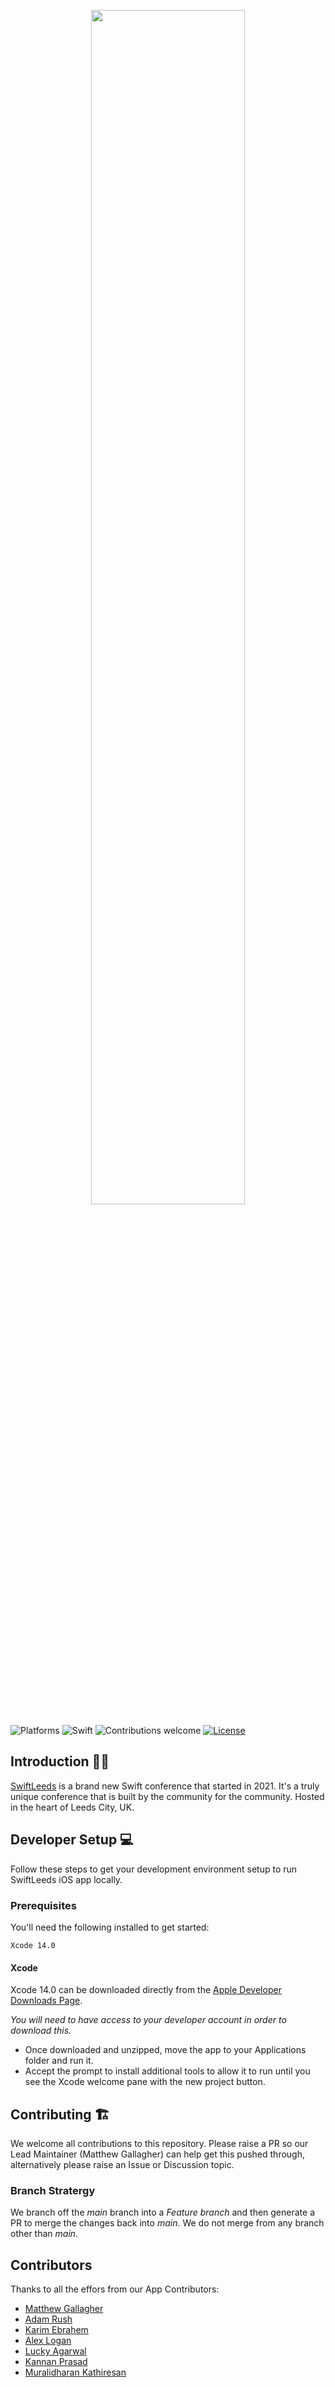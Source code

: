 <p align="center"><img width=70% src="https://github.com/SwiftLeeds/swiftleeds-ios/blob/main/media/swift-leeds-logo.png"></p>

![Platforms](https://img.shields.io/badge/Platforms-iOS-lightgrey.svg)
![Swift](https://img.shields.io/badge/Swift-5.7-F16D39.svg)
![Contributions welcome](https://img.shields.io/badge/contributions-welcome-orange.svg)
[![License](https://img.shields.io/badge/license-MIT-blue.svg)](https://opensource.org/licenses/MIT)

  
## Introduction 👋🏼

[SwiftLeeds](https://swiftleeds.co.uk) is a brand new Swift conference that started in 2021. It's a truly unique conference that is built by the community for the community. Hosted in the heart of Leeds City, UK.

## Developer Setup 💻

Follow these steps to get your development environment setup to run SwiftLeeds iOS app locally.

### Prerequisites

You'll need the following installed to get started:

```
Xcode 14.0
```

#### Xcode

Xcode 14.0 can be downloaded directly from the [Apple Developer Downloads Page](https://download.developer.apple.com/Developer_Tools/Xcode_14.0/Xcode_14.0.xip).

_You will need to have access to your developer account in order to download this._

- Once downloaded and unzipped, move the app to your Applications folder and run it.  
- Accept the prompt to install additional tools to allow it to run until you see the Xcode welcome pane with the new project button.

## Contributing 🏗

We welcome all contributions to this repository. Please raise a PR so our Lead Maintainer (Matthew Gallagher) can help get this pushed through, alternatively please raise an Issue or Discussion topic.

### Branch Stratergy

We branch off the *main* branch into a *Feature branch* and then generate a PR to merge the changes back into *main*.  We do not merge from any branch other than *main*.   


## Contributors

Thanks to all the effors from our App Contributors:
- [Matthew Gallagher](https://github.com/pdamonkey)
- [Adam Rush](https://github.com/adamrushy)
- [Karim Ebrahem](https://github.com/KarimEbrahemAbdelaziz)
- [Alex Logan](https://github.com/SwiftyAlex)
- [Lucky Agarwal](https://github.com/luckyagarwal)
- [Kannan Prasad](https://github.com/kannanprasad87)
- [Muralidharan Kathiresan](https://github.com/kmuralidharan91)
